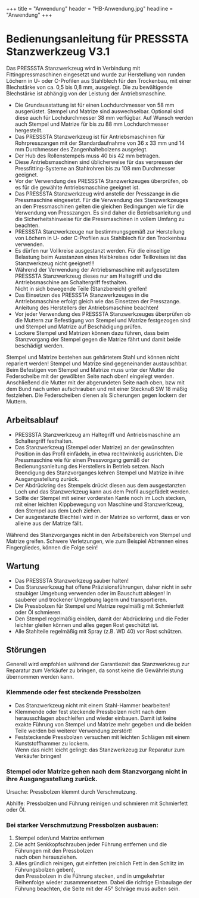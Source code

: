 +++
title = "Anwendung"
header = "HB-Anwendung.jpg"
headline = "Anwendung"
+++

# Bedienungsanleitung für PRESSSTA Stanzwerkzeug V3.1

Das PRESSSTA Stanzwerkzeug wird in Verbindung mit Fittingpressmaschinen
eingesetzt und wurde zur Herstellung von runden Löchern in U- oder C-Profilen aus Stahlblech
für den Trockenbau, mit einer Blechstärke von ca. 0,5 bis 0,8 mm, ausgelegt. Die zu bewältigende
Blechstärke ist abhängig von der Leistung der Antriebsmaschine.

-   Die Grundausstattung ist für einen Lochdurchmesser von 58 mm
    ausgerüstet. Stempel und Matrize sind auswechselbar. Optional sind
    diese auch für Lochdurchmesser 38 mm verfügbar. Auf Wunsch werden
    auch Stempel und Matrize für bis zu 88 mm Lochdurchmesser
    hergestellt.
-   Das PRESSSTA Stanzwerkzeug ist für Antriebsmaschinen für
    Rohrpresszangen mit der Standardaufnahme von 36 x 33 mm und 14 mm
    Durchmesser des Zangenhaltebolzens ausgelegt.
-   Der Hub des Rollenstempels muss 40 bis 42 mm betragen.
-   Diese Antriebsmaschinen sind üblicherweise für das verpressen der
    Pressfitting-Systeme an Stahlrohren bis zu 108 mm Durchmesser
    geeignet.
-   Vor der Verwendung des PRESSSTA Stanzwerkzeuges überprüfen, ob es
    für die gewählte Antriebsmaschine geeignet ist.
-   Das PRESSSTA Stanzwerkzeug wird anstelle der Presszange in die
    Pressmaschine eingesetzt. Für die Verwendung des Stanzwerkzeuges an den
    Pressmaschinen gelten die gleichen Bedingungen wie für die
    Verwendung von Presszangen. Es sind daher die Betriebsanleitung und
    die Sicherheitshinweise für die Pressmaschinen in vollem Umfang zu
    beachten.
-   PRESSSTA Stanzwerkzeuge nur bestimmungsgemäß zur Herstellung von
    Löchern in U- oder C-Profilen aus Stahlblech für den Trockenbau
    verwenden.
-   Es dürfen nur Vollkreise ausgestanzt werden. Für die einseitige
    Belastung beim Ausstanzen eines Halbkreises oder Teilkreises ist das
    Stanzwerkzeug nicht geeignet!!!
-   Während der Verwendung der Antriebsmaschine mit aufgesetztem
    PRESSSTA Stanzwerkzeug dieses nur am Haltegriff und die
    Antriebsmaschine am Schaltergriff festhalten.\
    Nicht in sich bewegende Teile (Stanzbereich) greifen!
-   Das Einsetzen des PRESSSTA Stanzwerkzeuges in die Antriebsmaschine
    erfolgt gleich wie das Einsetzen der Presszange. Anleitung des
    Herstellers der Antriebsmaschine beachten!
-   Vor jeder Verwendung des PRESSSTA Stanzwerkzeuges überprüfen ob die
    Muttern zur Befestigung von Stempel und Matrize festgezogen sind und
    Stempel und Matrize auf Beschädigung prüfen.
-   Lockere Stempel und Matrizen können dazu führen, dass beim
    Stanzvorgang der Stempel gegen die Matrize fährt und damit beide
    beschädigt werden.

Stempel und Matrize bestehen aus gehärtetem Stahl und können nicht
repariert werden! Stempel und Matrize sind gegeneinander austauschbar.
Beim Befestigen von Stempel und Matrize muss unter der Mutter die
Federscheibe mit der gewölbten Seite nach oben! eingelegt werden.
Anschließend die Mutter mit der abgerundeten Seite nach oben, bzw mit
dem Bund nach unten aufschrauben und mit einer Stecknuß SW 18 mäßig
festziehen. Die Federscheiben dienen als Sicherungen gegen lockern der
Muttern.

Arbeitsablauf
-------------

-   PRESSSTA Stanzwerkzeug am Haltegriff und Antriebsmaschine am
    Schaltergriff festhalten.
-   Das Stanzwerkzeug (Stempel oder Matrize) an der gewünschten Position
    in das Profil einfädeln, in etwa rechtwinkelig ausrichten. Die
    Pressmaschine wie für einen Pressvorgang gemäß der
    Bedienungsanleitung des Herstellers in Betrieb setzen. Nach
    Beendigung des Stanzvorganges kehren Stempel und Matrize in ihre
    Ausgangsstellung zurück.
-   Der Abdrückring des Stempels drückt diesen aus dem ausgestanzten
    Loch und das Stanzwerkzeug kann aus dem Profil ausgefädelt werden.
-   Sollte der Stempel mit seiner vordersten Kante noch im Loch stecken,
    mit einer leichten Kippbewegung von Maschine und Stanzwerkzeug, den
    Stempel aus dem Loch ziehen.
-   Der ausgestanzte Blechteil wird in der Matrize so verformt, dass er
    von alleine aus der Matrize fällt.

Während des Stanzvorganges nicht in den Arbeitsbereich von Stempel und
Matrize greifen. Schwere Verletzungen, wie zum Beispiel Abtrennen eines
Fingergliedes, können die Folge sein!

Wartung
-------

-   Das PRESSSTA Stanzwerkzeug sauber halten!
-   Das Stanzwerkzeug hat offene Präzisionsführungen, daher nicht in
    sehr staubiger Umgebung verwenden oder im Bauschutt ablegen! In
    sauberer und trockener Umgebung lagern und transportieren.
-   Die Pressbolzen für Stempel und Matrize regelmäßig mit Schmierfett
    oder Öl schmieren.
-   Den Stempel regelmäßig einölen, damit der Abdrückring und die Feder
    leichter gleiten können und alles gegen Rost geschützt ist.
-   Alle Stahlteile regelmäßig mit Spray (z.B. WD 40) vor Rost schützen.

Störungen
---------

Generell wird empfohlen während der Garantiezeit das Stanzwerkzeug zur
Reparatur zum Verkäufer zu bringen, da sonst keine die Gewährleistung
übernommen werden kann.

### Klemmende oder fest steckende Pressbolzen

-   Das Stanzwerkzeug nicht mit einem Stahl-Hammer bearbeiten!
-   Klemmende oder fest steckende Pressbolzen nicht nach dem
    herausschlagen abschleifen und wieder einbauen. Damit ist keine
    exakte Führung von Stempel und Matrize mehr gegeben und die beiden
    Teile werden bei weiterer Verwendung zerstört!
-   Feststeckende Pressbolzen versuchen mit leichten Schlägen mit einem
    Kunststoffhammer zu lockern.\
    Wenn das nicht leicht gelingt: das Stanzwerkzeug zur Reparatur zum
    Verkäufer bringen!


### Stempel oder Matrize gehen nach dem Stanzvorgang nicht in ihre Ausgangsstellung zurück.

Ursache: Pressbolzen klemmt durch Verschmutzung.

Abhilfe: Pressbolzen und Führung reinigen und schmieren mit Schmierfett
oder Öl.

### Bei starker Verschmutzung Pressbolzen ausbauen:

1.  Stempel oder/und Matrize entfernen
2.  Die acht Senkkopfschrauben jeder Führung entfernen und die Führungen
    mit den Pressbolzen\
    nach oben herausziehen.
3.  Alles gründlich reinigen, gut einfetten (reichlich Fett in den
    Schlitz im Führungsbolzen geben),\
    den Pressbolzen in die Führung stecken, und in umgekehrter
    Reihenfolge wieder zusammensetzen. Dabei die richtige Einbaulage der
    Führung beachten, die Seite mit der 45° Schräge muss außen sein.
